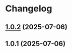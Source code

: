 # Changelog

## [1.0.2](https://github.com/madhuSudanSharma1/Blog-CICD/compare/v1.0.1...v1.0.2) (2025-07-06)

## 1.0.1 (2025-07-06)
